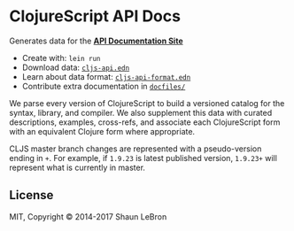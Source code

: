 # ClojureScript API Docs

Generates data for the __[API Documentation Site]__

- Create with: `lein run`
- Download data: [`cljs-api.edn`]
- Learn about data format: [`cljs-api-format.edn`]
- Contribute extra documentation in [`docfiles/`]

[API Documentation Site]:http://cljs.github.io/api/
[`cljs-api.edn`]:cljs-api.edn
[`cljs-api-format.edn`]:cljs-api-format.edn
[`docfiles/`]:docfiles

We parse every version of ClojureScript to build a versioned catalog for the
syntax, library, and compiler.  We also supplement this data with curated
descriptions, examples, cross-refs, and associate each ClojureScript form with
an equivalent Clojure form where appropriate.

CLJS master branch changes are represented with a pseudo-version ending in `+`.
For example, if `1.9.23` is latest published version, `1.9.23+` will represent
what is currently in master.

## License

MIT, Copyright © 2014-2017 Shaun LeBron
